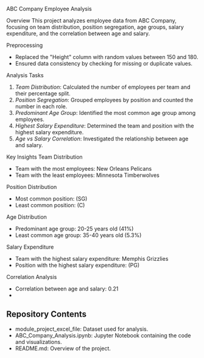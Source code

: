 ABC Company Employee Analysis 

Overview
This project analyzes employee data from ABC Company, focusing on team distribution, position segregation, age groups, salary expenditure, and the correlation between age and salary.

Preprocessing
- Replaced the "Height" column with random values between 150 and 180.
- Ensured data consistency by checking for missing or duplicate values.

Analysis Tasks
1. *Team Distribution*: Calculated the number of employees per team and their percentage split.
2. *Position Segregation*: Grouped employees by position and counted the number in each role.
3. *Predominant Age Group*: Identified the most common age group among employees.
4. *Highest Salary Expenditure*: Determined the team and position with the highest salary expenditure.
5. *Age vs Salary Correlation*: Investigated the relationship between age and salary.


Key Insights
Team Distribution
- Team with the most employees: New Orleans Pelicans
- Team with the least employees: Minnesota Timberwolves

Position Distribution
- Most common position:  (SG)
- Least common position:  (C)

Age Distribution
- Predominant age group: 20-25 years old (41%)
- Least common age group: 35-40 years old (5.3%)

Salary Expenditure
- Team with the highest salary expenditure: Memphis Grizzlies
- Position with the highest salary expenditure:  (PG)

Correlation Analysis
- Correlation between age and salary: 0.21
- 
## Repository Contents
- module_project_excel_file: Dataset used for analysis.
- ABC_Company_Analysis.ipynb: Jupyter Notebook containing the code and visualizations.
- README.md: Overview of the project.
